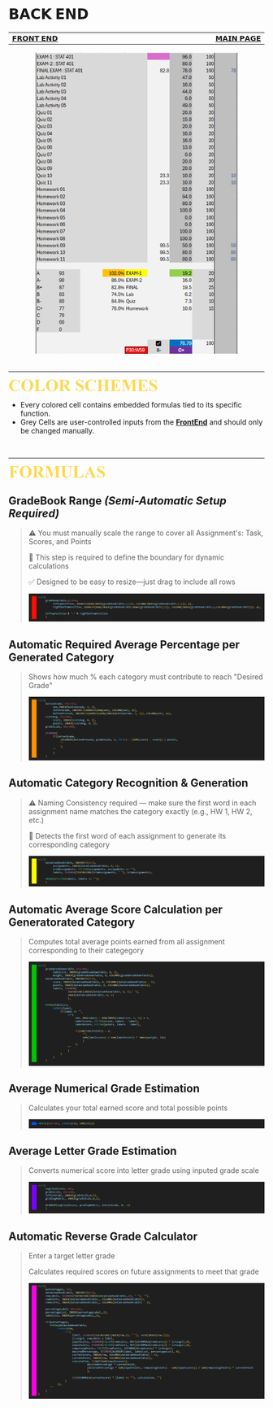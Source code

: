 # 𝗕𝗔𝗖𝗞 𝗘𝗡𝗗
<table>
  <tr>
    <td width="500px" align="left">
      <a href="./panel_frontend.md">𝗙𝗥𝗢𝗡𝗧 𝗘𝗡𝗗</a>
    </td>
    <td width="500px" align="right">
      <a href="./README.md">𝗠𝗔𝗜𝗡 𝗣𝗔𝗚𝗘</a>  
    </td>
  </tr>
</table>

<div align="center">
<img src= ./images/backend_panel.png width=400>
</div>

<br>

****

[<img src="./images/cw_color_schemes.png" height="25">](./panel_backend.md)

- Every colored cell contains embedded formulas tied to its specific function.
- Grey Cells are user-controlled inputs from the **[FrontEnd](./panel_frontend.md)** and should only be changed manually. 

<br>

****

[<img src="./images/cw_formulas.png" height="25">](./panel_backend.md)

## GradeBook Range _(Semi-Automatic Setup Required)_
> ⚠️ You must manually scale the range to cover all Assignment's: Task, Scores, and Points
> 
> 🧩 This step is required to define the boundary for dynamic calculations
> 
> ✅ Designed to be easy to resize—just drag to include all rows
> 
> <img src=./images/embedded_blockRangeGradeBookTable.png >

## Automatic Required Average Percentage per Generated Category
> Shows how much % each category must contribute to reach "Desired Grade"
> 
> <img src=./images/embedded_desiredPercentage.png>


## Automatic Category Recognition & Generation
>⚠️ Naming Consistency required — make sure the first word in each assignment name matches the category exactly (e.g., HW 1, HW 2, etc.)
>
>🧩 Detects the first word of each assignment to generate its corresponding category
>
><img src=./images/embedded_assignementCategoryGenerator.png>

## Automatic Average Score Calculation per Generatorated Category
> Computes total average points earned from all assignment corresponding to their categegory
>
> <img src=./images/embedded_avgScoreGenerator.png>

## Average Numerical Grade Estimation
> Calculates your total earned score and total possible points
>
> <img src=./images/embedded_totalScoreAndPoints.png>

## Average Letter Grade Estimation
> Converts numerical score into letter grade using inputed grade scale
>
> <img src=./images/embedded_letterGradeEstimation.png>

## Automatic Reverse Grade Calculator
> Enter a target letter grade
> 
> Calculates required scores on future assignments to meet that grade
>
> <img src=./images/embedded_reverseScoreCalculator.png>
